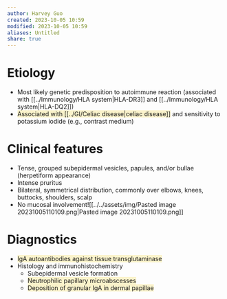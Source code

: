```yaml
---
author: Harvey Guo
created: 2023-10-05 10:59
modified: 2023-10-05 10:59
aliases: Untitled
share: true
---
```


# Etiology
- Most likely genetic predisposition to autoimmune reaction (associated with [[../Immunology/HLA system|HLA-DR3]] and [[../Immunology/HLA system|HLA-DQ2]])
- <span style="background:rgba(240, 200, 0, 0.2)">Associated with [[../GI/Celiac disease|celiac disease]]</span> and sensitivity to potassium iodide (e.g., contrast medium)
# Clinical features
- Tense, grouped subepidermal vesicles, papules, and/or bullae (herpetiform appearance) 
- Intense pruritus
- Bilateral, symmetrical distribution, commonly over elbows, knees, buttocks, shoulders, scalp
- No mucosal involvement![[../../assets/img/Pasted image 20231005110109.png|Pasted image 20231005110109.png]]
# Diagnostics
- <span style="background:rgba(240, 200, 0, 0.2)">IgA autoantibodies against tissue transglutaminase</span>
- Histology and immunohistochemistry
	- Subepidermal vesicle formation
	- <span style="background:rgba(240, 200, 0, 0.2)">Neutrophilic papillary microabscesses</span>
	- <span style="background:rgba(240, 200, 0, 0.2)">Deposition of granular IgA in dermal papillae</span>
